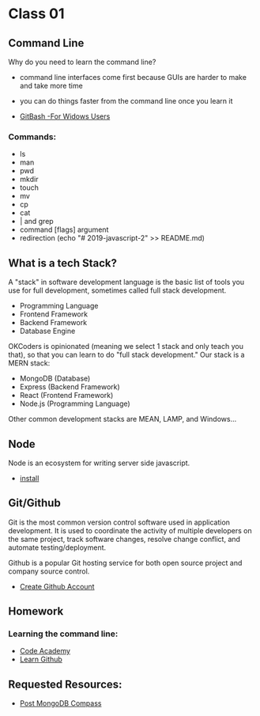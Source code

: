 # Class 01

## Command Line

Why do you need to learn the command line?
- command line interfaces come first because GUIs are harder to make and take more time
- you can do things faster from the command line once you learn it

- [GitBash -For Widows Users](https://gitforwindows.org/)

### Commands:

- ls
- man
- pwd
- mkdir
- touch
- mv
- cp
- cat
- | and grep
- command [flags] argument
- redirection (echo "# 2019-javascript-2" >> README.md)

## What is a tech Stack?

A "stack" in software development language is the basic list of tools you use for full development,
sometimes called full stack development.

- Programming Language
- Frontend Framework
- Backend Framework
- Database Engine

OKCoders is opinionated (meaning we select 1 stack and only teach you that), so that you can learn
to do "full stack development."  Our stack is a MERN stack:

- MongoDB (Database)
- Express (Backend Framework)
- React (Frontend Framework)
- Node.js (Programming Language)

Other common development stacks are MEAN, LAMP, and Windows...

## Node

Node is an ecosystem for writing server side javascript.

- [install](https://nodejs.org/en/download/)

## Git/Github

Git is the most common version control software used in application development.  It is used
to coordinate the activity of multiple developers on the same project, track software changes,
resolve change conflict, and automate testing/deployment.

Github is a popular Git hosting service for both open source project and company source control.

- [Create Github Account](https://github.com/)

## Homework

### Learning the command line:

- [Code Academy](https://www.codecademy.com/learn/learn-the-command-line)
- [Learn Github](https://docs.github.com/en/get-started/start-your-journey/hello-world)

## Requested Resources:

* [Post MongoDB Compass](https://www.mongodb.com/products/tools/compass)
